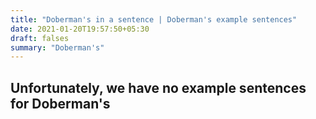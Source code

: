 ```yaml
---
title: "Doberman's in a sentence | Doberman's example sentences"
date: 2021-01-20T19:57:50+05:30
draft: falses
summary: "Doberman's"
---
```

## Unfortunately, we have no example sentences for Doberman's                 
